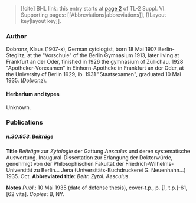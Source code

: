 > [!cite] BHL link: this entry starts at [page 2](https://www.biodiversitylibrary.org/item/103835#page/12/mode/1up) of TL-2 Suppl. VI.
> Supporting pages: [[Abbreviations|abbreviations]], [[Layout key|layout key]].

### Author

Dobronz, Klaus (1907-x), German cytologist, born 18 Mai 1907 Berlin-Steglitz, at the "Vorschule" of the Berlin Gymnasium 1913, later living at Frankfurt an der Oder, finished in 1926 the gymnasium of Züllichau, 1928 "Apotheker-Vorexamen" in Einhorn-Apotheke in Frankfurt an der Oder, at the University of Berlin 1929, ib. 1931 "Staatsexamen", graduated 10 Mai 1935. (*Dobronz*).

#### Herbarium and types

Unknown.

### Publications

##### n.30.953. Beiträge

**Title**
*Beiträge* zur *Zytologie* der Gattung *Aesculus* und deren systematische Auswertung. Inaugural-Dissertation zur Erlangung der Doktorwürde, genehmigt von der Philosophischen Fakultät der Friedrich-Wilhelms-Universität zu Berlin... Jena (Universitäts-Buchdruckerei G. Neuenhahn...) 1935. Oct.
**Abbreviated title**: *Beitr. Zytol. Aesculus*.

**Notes**
*Publ*.: 10 Mai 1935 (date of defense thesis), cover-t.p., p. \[1, t.p.\]-61, \[62 vita\]. *Copies*: B, NY.

